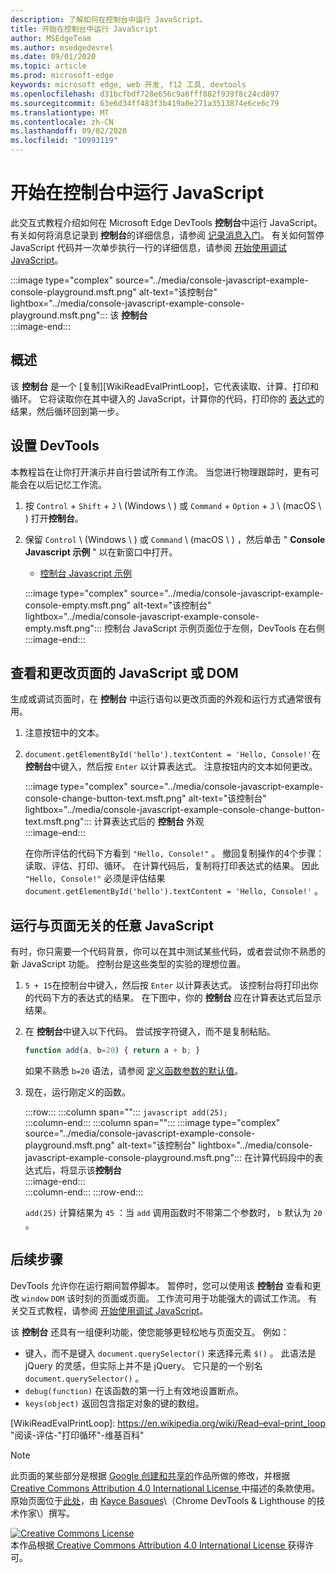 ```yaml
---
description: 了解如何在控制台中运行 JavaScript。
title: 开始在控制台中运行 JavaScript
author: MSEdgeTeam
ms.author: msedgedevrel
ms.date: 09/01/2020
ms.topic: article
ms.prod: microsoft-edge
keywords: microsoft edge, web 开发, f12 工具, devtools
ms.openlocfilehash: d31bcfbdf728e656c9a6fff882f939f8c24cd897
ms.sourcegitcommit: 63e6d34ff483f3b419a0e271a3513874e6ce6c79
ms.translationtype: MT
ms.contentlocale: zh-CN
ms.lasthandoff: 09/02/2020
ms.locfileid: "10993119"
---
```

<!-- Copyright Kayce Basques 

   Licensed under the Apache License, Version 2.0 (the "License");
   you may not use this file except in compliance with the License.
   You may obtain a copy of the License at

       https://www.apache.org/licenses/LICENSE-2.0

   Unless required by applicable law or agreed to in writing, software
   distributed under the License is distributed on an "AS IS" BASIS,
   WITHOUT WARRANTIES OR CONDITIONS OF ANY KIND, either express or implied.
   See the License for the specific language governing permissions and
   limitations under the License.  -->







# 开始在控制台中运行 JavaScript   



此交互式教程介绍如何在 Microsoft Edge DevTools **控制台**中运行 JavaScript。  有关如何将消息记录到 **控制台**的详细信息，请参阅 [记录消息入门][DevToolsConsoleLoggingMessages]。  有关如何暂停 JavaScript 代码并一次单步执行一行的详细信息，请参阅 [开始使用调试 JavaScript][DevToolsJavascriptIndex]。  

:::image type="complex" source="../media/console-javascript-example-console-playground.msft.png" alt-text="该控制台" lightbox="../media/console-javascript-example-console-playground.msft.png":::
   该 **控制台**  
:::image-end:::  

## 概述   

该 **控制台** 是一个 [复制][WikiReadEvalPrintLoop]，它代表读取、计算、打印和循环。  它将读取你在其中键入的 JavaScript，计算你的代码，打印你的 [表达式][2alityExpressionsVersusStatements]的结果，然后循环回到第一步。  

## 设置 DevTools   

本教程旨在让你打开演示并自行尝试所有工作流。  当您进行物理跟踪时，更有可能会在以后记忆工作流。

1.  按 `Control` + `Shift` + `J` \ (Windows \ ) 或 `Command` + `Option` + `J` \ (macOS \ ) 打开**控制台**。  
1.  保留 `Control` \ (Windows \ ) 或 `Command` \ (macOS \ ) ，然后单击 " **Console Javascript 示例** " 以在新窗口中打开。  
    
    *   [控制台 Javascript 示例][GlitchConsoleJavascriptExample]  
    
    :::image type="complex" source="../media/console-javascript-example-console-empty.msft.png" alt-text="该控制台" lightbox="../media/console-javascript-example-console-empty.msft.png":::
       控制台 JavaScript 示例页面位于左侧，DevTools 在右侧  
    :::image-end:::  
    
## 查看和更改页面的 JavaScript 或 DOM   

生成或调试页面时，在 **控制台** 中运行语句以更改页面的外观和运行方式通常很有用。  
    
1.  注意按钮中的文本。  
1.  `document.getElementById('hello').textContent = 'Hello, Console!'`在**控制台**中键入，然后按 `Enter` 以计算表达式。  注意按钮内的文本如何更改。  
    
    :::image type="complex" source="../media/console-javascript-example-console-change-button-text.msft.png" alt-text="该控制台" lightbox="../media/console-javascript-example-console-change-button-text.msft.png":::
       计算表达式后的 **控制台** 外观  
    :::image-end:::  
    
    在你所评估的代码下方看到 `"Hello, Console!"` 。  撤回复制操作的4个步骤：读取、评估、打印、循环。  在计算代码后，复制将打印表达式的结果。  因此 `"Hello, Console!"` 必须是评估结果 `document.getElementById('hello').textContent = 'Hello, Console!'` 。  
    
## 运行与页面无关的任意 JavaScript   

有时，你只需要一个代码背景，你可以在其中测试某些代码，或者尝试你不熟悉的新 JavaScript 功能。  控制台是这些类型的实验的理想位置。  

1.  `5 + 15`在控制台中键入，然后按 `Enter` 以计算表达式。 该控制台将打印出你的代码下方的表达式的结果。  在下图中，你的 **控制台** 应在计算表达式后显示结果。  

1.  在 **控制台**中键入以下代码。  尝试按字符键入，而不是复制粘贴。  
    
    ```javascript
    function add(a, b=20) { return a + b; }
    ```  
    
    如果不熟悉 `b=20` 语法，请参阅 [定义函数参数的默认值][Esma6DefaultParameterValues]。  
    
1.  现在，运行刚定义的函数。  
    
    :::row:::
       :::column span="":::
          ```javascript
          add(25);
          ```  
       :::column-end:::
       :::column span="":::
          :::image type="complex" source="../media/console-javascript-example-console-playground.msft.png" alt-text="该控制台" lightbox="../media/console-javascript-example-console-playground.msft.png":::
             在计算代码段中的表达式后，将显示该**控制台**  
          :::image-end:::  
       :::column-end:::
    :::row-end:::
    
    `add(25)` 计算结果为 `45` ：当 `add` 调用函数时不带第二个参数时， `b` 默认为 `20` 。  

## 后续步骤   

<!--See [Run JavaScript][DevToolsConsoleReference] to explore more features related to running JavaScript in the Console.  -->  

<!--todo: add console reference (run javascript) section when available  -->  

DevTools 允许你在运行期间暂停脚本。  暂停时，您可以使用该 **控制台** 查看和更改 `window` `DOM` 该时刻的页面或页面。  工作流可用于功能强大的调试工作流。  有关交互式教程，请参阅 [开始使用调试 JavaScript][DevToolsJavascriptIndex]。  

该 **控制台** 还具有一组便利功能，使您能够更轻松地与页面交互。  例如：  

*   键入，而不是键入 `document.querySelector()` 来选择元素 `$()` 。  此语法是 jQuery 的灵感，但实际上并不是 jQuery。  它只是的一个别名 `document.querySelector()` 。  
*   `debug(function)` 在该函数的第一行上有效地设置断点。  
*   `keys(object)` 返回包含指定对象的键的数组。  

<!--See [Console Utilities API Reference][DevToolsConsoleUtilities] to explore all the convenience functions.  -->  

<!--todo: add console utilities api reference section when available  -->  

 



<!-- links -->  

[DevToolsConsoleLoggingMessages]: ./log.md "在控制台中记录邮件的入门 |Microsoft 文档"  
[DevToolsConsoleReference]: ./reference.md#run-javascript "控制台参考 |Microsoft 文档"  
[DevToolsConsoleUtilities]: ./utilities.md "控制台实用工具 API 参考 |Microsoft 文档"  
[DevToolsJavascriptIndex]: ../javascript/index.md "在 Microsoft Edge DevTools 中开始使用调试 JavaScript"  

[2alityExpressionsVersusStatements]: https://2ality.com/2012/09/expressions-vs-statements.html "JavaScript 中的表达式和语句"  

[Esma6DefaultParameterValues]: https://es6-features.org/index#DefaultParameterValues "默认参数值-扩展参数处理-ECMAScript 6 ——新功能：概述 & 比较"  

[GlitchConsoleJavascriptExample]: https://microsoft-edge-chromium-devtools.glitch.me/static/console/javascript/index.html "控制台 Javascript 示例 |故障"  

[WikiReadEvalPrintLoop]: https://en.wikipedia.org/wiki/Read–eval–print_loop "阅读-评估-"打印循环"-维基百科"  

> [!NOTE]
> 此页面的某些部分是根据 [Google 创建和共享的][GoogleSitePolicies]作品所做的修改，并根据[ Creative Commons Attribution 4.0 International License ][CCA4IL]中描述的条款使用。  
> 原始页面位于[此处](https://developers.google.com/web/tools/chrome-devtools/console/javascript)，由 [Kayce Basques][KayceBasques]\（Chrome DevTools \& Lighthouse 的技术作家\）撰写。  

[![Creative Commons License][CCby4Image]][CCA4IL]  
本作品根据[ Creative Commons Attribution 4.0 International License ][CCA4IL]获得许可。  

[CCA4IL]: https://creativecommons.org/licenses/by/4.0  
[CCby4Image]: https://i.creativecommons.org/l/by/4.0/88x31.png  
[GoogleSitePolicies]: https://developers.google.com/terms/site-policies  
[KayceBasques]: https://developers.google.com/web/resources/contributors/kaycebasques  
